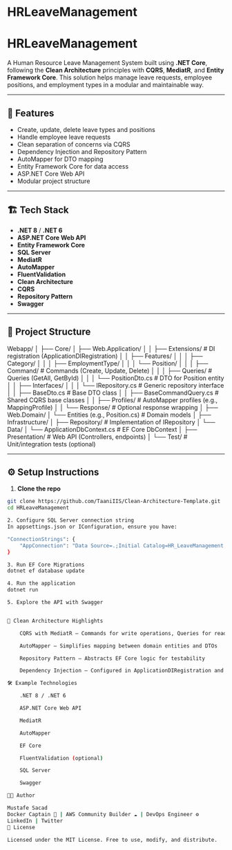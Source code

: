# HRLeaveManagement

# HRLeaveManagement

A Human Resource Leave Management System built using **.NET Core**, following the **Clean Architecture** principles with **CQRS**, **MediatR**, and **Entity Framework Core**. This solution helps manage leave requests, employee positions, and employment types in a modular and maintainable way.

---

## 🚀 Features

- Create, update, delete leave types and positions
- Handle employee leave requests
- Clean separation of concerns via CQRS
- Dependency Injection and Repository Pattern
- AutoMapper for DTO mapping
- Entity Framework Core for data access
- ASP.NET Core Web API
- Modular project structure

---

## 🏗️ Tech Stack

- **.NET 8** / **.NET 6**
- **ASP.NET Core Web API**
- **Entity Framework Core**
- **SQL Server**
- **MediatR**
- **AutoMapper**
- **FluentValidation**
- **Clean Architecture**
- **CQRS**
- **Repository Pattern**
- **Swagger**

---

## 📁 Project Structure

Webapp/ │ ├── Core/ │ ├── Web.Application/ │ │ ├── Extensions/ # DI registration (ApplicationDIRegistration) │ │ ├── Features/ │ │ │ ├── Category/ │ │ │ ├── EmploymentType/ │ │ │ └── Position/ │ │ │ ├── Command/ # Commands (Create, Update, Delete) │ │ │ ├── Queries/ # Queries (GetAll, GetById) │ │ │ └── PositionDto.cs # DTO for Position entity │ │ ├── Interfaces/ │ │ │ └── IRepository.cs # Generic repository interface │ │ ├── BaseDto.cs # Base DTO class │ │ ├── BaseCommandQuery.cs # Shared CQRS base classes │ │ ├── Profiles/ # AutoMapper profiles (e.g., MappingProfile) │ │ └── Response/ # Optional response wrapping │ ├── Web.Domain/ │ └── Entities (e.g., Position.cs) # Domain models │ ├── Infrastructure/ │ ├── Repository/ # Implementation of IRepository<T> │ └── Data/ │ └── ApplicationDbContext.cs # EF Core DbContext │ ├── Presentation/ # Web API (Controllers, endpoints) │ └── Test/ # Unit/integration tests (optional)


---

## ⚙️ Setup Instructions

1. **Clone the repo**

```bash
git clone https://github.com/TaaniIIS/Clean-Architecture-Template.git
cd HRLeaveManagement

2. Configure SQL Server connection string
In appsettings.json or IConfiguration, ensure you have:

"ConnectionStrings": {
    "AppConnection": "Data Source=.;Initial Catalog=HR_LeaveManagement;Integrated Security=True;TrustServerCertificate=True;Trusted_Connection=True;Connection Timeout=30;"
}

3. Run EF Core Migrations
dotnet ef database update

4. Run the application
dotnet run

5. Explore the API with Swagger


🧠 Clean Architecture Highlights

    CQRS with MediatR – Commands for write operations, Queries for reads

    AutoMapper – Simplifies mapping between domain entities and DTOs

    Repository Pattern – Abstracts EF Core logic for testability

    Dependency Injection – Configured in ApplicationDIRegistration and AddInfrastructureServices

🛠 Example Technologies

    .NET 8 / .NET 6

    ASP.NET Core Web API

    MediatR

    AutoMapper

    EF Core

    FluentValidation (optional)

    SQL Server

    Swagger

👨‍💻 Author

Mustafe Sacad
Docker Captain 🐳 | AWS Community Builder ☁️ | DevOps Engineer ⚙️
LinkedIn | Twitter
🪪 License

Licensed under the MIT License. Free to use, modify, and distribute.


